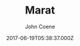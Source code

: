 ---
title: Marat
github: 'https://github.com/JohnCoene/marat'
demo: 'https://marat.john-coene.com'
author: John Coene
ssg:
  - Jekyll
cms:
  - No Cms
date: 2017-06-19T05:38:37.000Z
github_branch: master
description: "\U0001F4DC Jekyll theme inspired by L'Ami du peuple"
stale: true
---